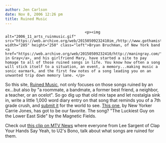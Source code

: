 ```yaml
---
author: Jen Carlson
date: Nov 8, 2006 12:26 pm
title: Ruined Music
---
```


	
										<p><img alt="2006_11_arts_ruinmusic.gif" src="https://web.archive.org/web/20150509232410im_/http://www.gothamist.com/attachments/arts_jen/2006_11_arts_ruinmusic.gif" width="205" height="250" class="left">Bryan Bruchman, of New York band <a href="https://web.archive.org/web/20150509232410/http://maningray.com/">Man in Gray</a>, and his girlfriend Mary, have started a site to pay homage to all of those ruined songs in life. You know how often a song will stick itself to a situation, an event, a memory...making music a sonic earmark, and the first few notes of a song leading you on an unwanted trip down memory lane. </p>

<p>So this site, <a href="https://web.archive.org/web/20150509232410/http://ruinedmusic.com/">Ruined Music</a>, not only focuses on those songs ruined by an ex...but also by &quot;a roommate, a bandmate, a former best friend, a neighbor, a teacher, or an ocelot&quot;. So go dig up that old mix tape and let nostalgia sink in, write a little 1,000 word diary entry on that song that reminds you of a 7th grade crush, and <a href="https://web.archive.org/web/20150509232410/http://ruinedmusic.com/submit.html">submit it</a> for the world to see. <a href="https://web.archive.org/web/20150509232410/http://www.ruinedmusic.com/2006-weve-got-secrets-too.html">This one</a>, by New Yorker Carrie Jones, has got to be our favorite. The song? &quot;The Luckiest Guy on the Lower East Side&quot; by the Magnetic Fields.</p>

<p>Check out <a href="https://web.archive.org/web/20150509232410/http://www.mtv.com/overdrive/?type=32&amp;id=1545160#/overdrive/?id=1545160&amp;type=32">this clip on MTV News</a> where everyone from Lee Sargent of Clap Your Hands Say Yeah, to U2&apos;s Bono, talk about what songs are ruined for them. </p>					
										
									
				